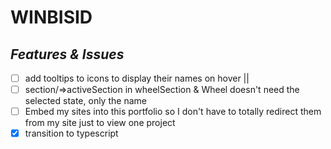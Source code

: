 # WINBISID

## _Features & Issues_

- [ ] add tooltips to icons to display their names on hover || <!--! fix rotation / implement better tooltips-->
- [ ] section/=>activeSection in wheelSection & Wheel doesn't need the selected state, only the name
- [ ] Embed my sites into this portfolio so I don't have to totally redirect them from my site just to view one project
- [x] transition to typescript
